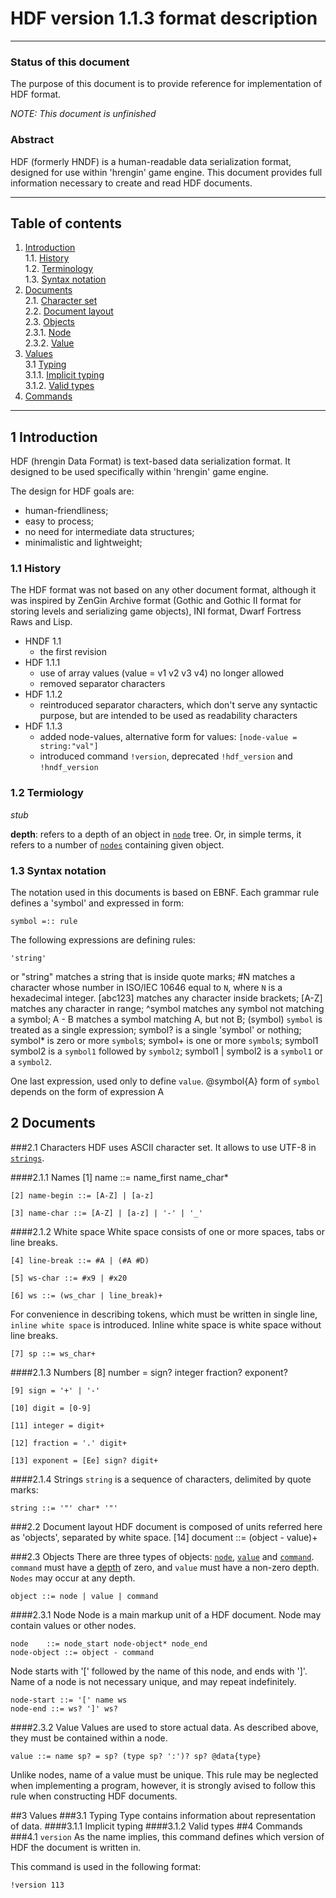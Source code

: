 HDF version 1.1.3 format description
====================================

***

### Status of this document <a name="sec-status"/>
The purpose of this document is to provide reference for implementation of HDF format.

*NOTE: This document is unfinished*

### Abstract
HDF (formerly HNDF) is a human-readable data serialization format, designed for use within 'hrengin' game engine. This document provides full information necessary to create and read HDF documents.

***

## Table of contents <a name="sec-toc"/>
1. [Introduction](#sec-introduction)  
    1.1. [History](#sec-history)  
    1.2. [Terminology](#sec-terminology)  
    1.3. [Syntax notation](#sec-notation)  
2. [Documents](#sec-documents)  
    2.1. [Character set](#sec-charset)    
    2.2. [Document layout](#sec-layout)  
    2.3. [Objects](#sec-objects)  
        2.3.1. [Node](#sec-node)  
        2.3.2. [Value](#sec-value)  
3. [Values](#sec-values)  
    3.1 [Typing](#sec-typing)  
        3.1.1. [Implicit typing](#sec-implicit)  
        3.1.2. [Valid types](#sec-type-list)  
4. [Commands](#sec-commands)

***

## 1  Introduction <a name="sec-introduction"/>

HDF (hrengin Data Format) is text-based data serialization format. It designed to be used specifically within 'hrengin' game engine.

The design for HDF goals are:
- human-friendliness;
- easy to process;
- no need for intermediate data structures;
- minimalistic and lightweight;

### 1.1  History <a name="sec-history"/>
The HDF format was not based on any other document format, although it was inspired by ZenGin Archive format (Gothic and Gothic II format for storing levels and serializing game objects), INI format, Dwarf Fortress Raws and Lisp.

- HNDF 1.1
    + the first revision
- HDF 1.1.1
    + use of array values (value = v1 v2 v3 v4) no longer allowed
    + removed separator characters
- HDF 1.1.2
    + reintroduced separator characters, which don't serve any syntactic purpose, but are intended to be used as readability characters
- HDF 1.1.3
    + added node-values, alternative form for values: `[node-value = string:"val"]`
    + introduced command `!version`, deprecated `!hdf_version` and `!hndf_version`

### 1.2 Termiology <a name="sec-terminology"/>
*stub*


 <a name="def-depth"/> **depth**: refers to a depth of an object in [`node`](#def-node) tree. Or, in simple terms, it refers to a number of [`nodes`](#def-node) containing given object.

### 1.3 Syntax notation <a name="sec-notation"/>
The notation used in this documents is based on EBNF. Each grammar rule defines a 'symbol' and expressed in form:

	symbol =:: rule

The following expressions are defining rules:

	'string'
or
	"string"
matches a string that is inside quote marks;
	#N
matches a character whose number in ISO/IEC 10646 equal to `N`, where `N` is a hexadecimal integer.
	[abc123]
matches any character inside brackets;
	[A-Z]
matches any character in range;
	^symbol
matches any symbol not matching a symbol;
	A - B
matches a symbol matching A, but not B;
	(symbol)
`symbol` is treated as a single expression;
	symbol?
is a single 'symbol' or nothing;
	symbol*
is zero or more `symbol`s;
	symbol+
is one or more `symbol`s;
	symbol1 symbol2
is a `symbol1` followed by `symbol2`;
	symbol1 | symbol2
is a `symbol1` or a `symbol2`.

One last expression, used only to define `value`. 
	@symbol{A}
form of `symbol` depends on the form of expression A

## 2 Documents <a name="sec-documents"/>

###2.1 Characters <a name="sec-charset"/>
HDF uses ASCII character set. It allows to use UTF-8 in [`strings`](#def-string).

####2.1.1 Names
	[1] name ::= name_first name_char*

	[2] name-begin ::= [A-Z] | [a-z]

	[3] name-char ::= [A-Z] | [a-z] | '-' | '_'

####2.1.2 White space
White space consists of one or more spaces, tabs or line breaks.

	[4] line-break ::= #A | (#A #D)

	[5] ws-char ::= #x9 | #x20

	[6] ws ::= (ws_char | line_break)+

For convenience in describing tokens, which must be written in single line, `inline white space` is introduced. 
Inline white space is white space without line breaks.

	[7] sp ::= ws_char+
	
####2.1.3 Numbers
	[8] number = sign? integer fraction? exponent?

	[9] sign = '+' | '-'

	[10] digit = [0-9]

	[11] integer = digit+

	[12] fraction = '.' digit+

	[13] exponent = [Ee] sign? digit+

####2.1.4 Strings
`string` is a sequence of characters, delimited by quote marks:

	string ::= '"' char* '"'

###2.2 Document layout <a name="sec-layout"/>
HDF document is composed of units referred here as 'objects', separated by white space.
	<a name="sym-document">[14]</a>	document ::= (object - value)+

###2.3 Objects <a name="sec-objects"/>
There are three types of objects: [`node`](#def-node), [`value`](#def-value) and [`command`](#def-command). `command` must have a [depth](#def-depth) of zero, and `value` must have a non-zero depth. `Nodes` may occur at any depth.

	object ::= node | value | command

####2.3.1 Node <a name="sec-node"/>
Node is a main markup unit of a HDF document. Node may contain values or other nodes.

	node	::=	node_start node-object* node_end
	node-object ::= object - command

Node starts with '[' followed by the name of this node, and ends with ']'. Name of a node is not necessary unique, and may repeat indefinitely.

	node-start ::= '[' name ws
	node-end ::= ws? ']' ws?

####2.3.2 Value <a name="sec-value"/>
Values are used to store actual data. As described above, they must be contained within a node.

	value ::= name sp? = sp? (type sp? ':')? sp? @data{type}

Unlike nodes, name of a value must be unique. This rule may be neglected when implementing a program, however, it is strongly avised to follow this rule when constructing HDF documents.

##3 Values <a name="sec-values"/>
###3.1 Typing <a name="sec-typing"/>
Type contains information about representation of data.
####3.1.1 Implicit typing <a name="sec-implicit"/>
####3.1.2 Valid types <a name="sec-type-list"/>
##4 Commands <a name="sec-commands"/>
###4.1 `version`
As the name implies, this command defines which version of HDF the document is written in.

This command is used in the following format:

	!version 113
